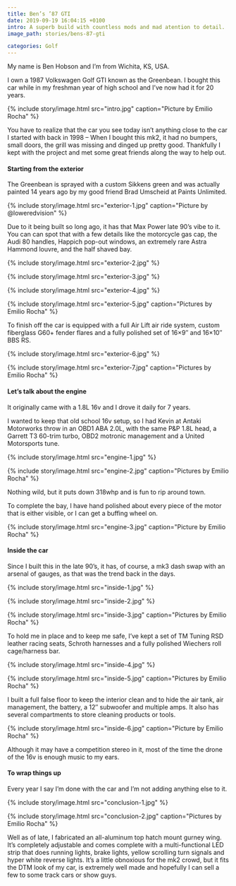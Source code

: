 ```yaml
---
title: Ben’s ’87 GTI
date: 2019-09-19 16:04:15 +0100
intro: A superb build with countless mods and mad atention to detail.
image_path: stories/bens-87-gti

categories: Golf
---
```


My name is Ben Hobson and I’m from Wichita, KS, USA.

I own a 1987 Volkswagen Golf GTI known as the Greenbean. I bought this car while in my freshman year of high school and I’ve now had it for 20 years.

{% include story/image.html
  src="intro.jpg"
  caption="Picture by Emilio Rocha"
%}

You have to realize that the car you see today isn’t anything close to the car I started with back in 1998 – When I bought this mk2, it had no bumpers, small doors, the grill was missing and dinged up pretty good. Thankfully I kept with the project and met some great friends along the way to help out.


#### Starting from the exterior
The Greenbean is sprayed with a custom Sikkens green and was actually painted 14 years ago by my good friend Brad Umscheid at Paints Unlimited.

{% include story/image.html
  src="exterior-1.jpg"
  caption="Picture by @loweredvision"
%}

Due to it being built so long ago, it has that Max Power late 90’s vibe to it. You can can spot that with a few details like the motorcycle gas cap, the Audi 80 handles, Happich pop-out windows, an extremely rare Astra Hammond louvre, and the half shaved bay.

{% include story/image.html
  src="exterior-2.jpg"
%}

{% include story/image.html
  src="exterior-3.jpg"
%}

{% include story/image.html
  src="exterior-4.jpg"
%}

{% include story/image.html
  src="exterior-5.jpg"
  caption="Pictures by Emilio Rocha"
%}

To finish off the car is equipped with a full Air Lift air ride system, custom fiberglass G60+ fender flares and a fully polished set of 16×9″ and 16×10″ BBS RS.

{% include story/image.html
  src="exterior-6.jpg"
%}

{% include story/image.html
  src="exterior-7.jpg"
  caption="Pictures by Emilio Rocha"
%}


#### Let’s talk about the engine
It originally came with a 1.8L 16v and I drove it daily for 7 years.

I wanted to keep that old school 16v setup, so I had Kevin at Antaki Motorworks throw in an OBD1 ABA 2.0L, with the same P&P 1.8L head, a Garrett T3 60-trim turbo, OBD2 motronic management and a United Motorsports tune.

{% include story/image.html
  src="engine-1.jpg"
%}

{% include story/image.html
  src="engine-2.jpg"
  caption="Pictures by Emilio Rocha"
%}

Nothing wild, but it puts down 318whp and is fun to rip around town.

To complete the bay, I have hand polished about every piece of the motor that is either visible, or I can get a buffing wheel on.

{% include story/image.html
  src="engine-3.jpg"
  caption="Picture by Emilio Rocha"
%}


#### Inside the car
Since I built this in the late 90’s, it has, of course, a mk3 dash swap with an arsenal of gauges, as that was the trend back in the days.

{% include story/image.html
  src="inside-1.jpg"
%}

{% include story/image.html
  src="inside-2.jpg"
%}

{% include story/image.html
  src="inside-3.jpg"
  caption="Pictures by Emilio Rocha"
%}

To hold me in place and to keep me safe, I’ve kept a set of TM Tuning RSD leather racing seats, Schroth harnesses and a fully polished Wiechers roll cage/harness bar.

{% include story/image.html
  src="inside-4.jpg"
%}

{% include story/image.html
  src="inside-5.jpg"
  caption="Pictures by Emilio Rocha"
%}

I built a full false floor to keep the interior clean and to hide the air tank, air management, the battery, a 12″ subwoofer and multiple amps. It also has several compartments to store cleaning products or tools.

{% include story/image.html
  src="inside-6.jpg"
  caption="Picture by Emilio Rocha"
%}

Although it may have a competition stereo in it, most of the time the drone of the 16v is enough music to my ears.


#### To wrap things up
Every year I say I’m done with the car and I’m not adding anything else to it.

{% include story/image.html
  src="conclusion-1.jpg"
%}

{% include story/image.html
  src="conclusion-2.jpg"
  caption="Pictures by Emilio Rocha"
%}

Well as of late, I fabricated an all-aluminum top hatch mount gurney wing. It’s completely adjustable and comes complete with a multi-functional LED strip that does running lights, brake lights, yellow scrolling turn signals and hyper white reverse lights. It’s a little obnoxious for the mk2 crowd, but it fits the DTM look of my car, is extremely well made and hopefully I can sell a few to some track cars or show guys.